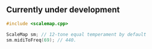 ## Currently under development

```cpp
#include <scalemap.cpp>

ScaleMap sm; // 12-tone equal temperament by default
sm.midiToFreq(69); // 440.
```
